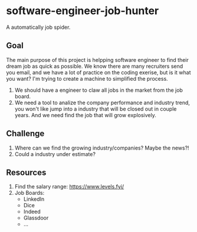 # software-engineer-job-hunter
A automatically job spider.

## Goal

The main purpose of this project is helpping software engineer to find their dream job as quick as possible.
We know there are many recruiters send you email, and we have a lot of practice on the coding exerise, but is it what you want?
I'm trying to create a machine to simplified the process.

1. We should have a engineer to claw all jobs in the market from the job board.
2. We need a tool to analize the company performance and industry trend, you won't like jump into a industry that will be closed out in couple years. And we need find the job that will grow explosively. 

## Challenge

1. Where can we find the growing industry/companies? Maybe the news?!
2. Could a industry under estimate?

## Resources
1. Find the salary range: https://www.levels.fyi/
2. Job Boards:
    - LinkedIn
    - Dice
    - Indeed
    - Glassdoor
    - ...

